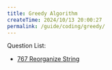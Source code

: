 ```yaml
---
title: Greedy Algorithm
createTime: 2024/10/13 20:00:27
permalink: /guide/coding/greedy/
---
```


Question List:

- [767 Reorganize String](./questions/767%20Reorganize%20String.md)